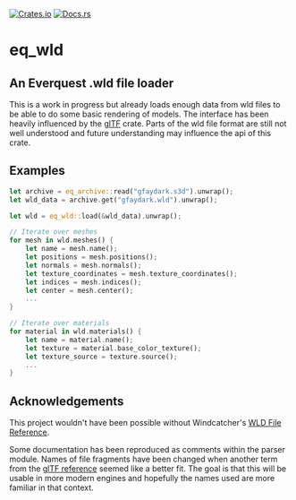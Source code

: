 [![Crates.io](https://img.shields.io/crates/v/eq_wld.svg)](https://crates.io/crates/eq_wld)
[![Docs.rs](https://docs.rs/eq_wld/badge.svg)](https://docs.rs/eq_wld)

# eq_wld

## An Everquest .wld file loader
This is a work in progress but already loads enough data from wld files to be able to do some
basic rendering of models. The interface has been heavily influenced by the
[glTF](https://github.com/gltf-rs/gltf) crate. Parts of the wld file format are still not well
understood and future understanding may influence the api of this crate.

## Examples
```rust
let archive = eq_archive::read("gfaydark.s3d").unwrap();
let wld_data = archive.get("gfaydark.wld").unwrap();

let wld = eq_wld::load(&wld_data).unwrap();

// Iterate over meshes
for mesh in wld.meshes() {
    let name = mesh.name();
    let positions = mesh.positions();
    let normals = mesh.normals();
    let texture_coordinates = mesh.texture_coordinates();
    let indices = mesh.indices();
    let center = mesh.center();
    ...
}

// Iterate over materials
for material in wld.materials() {
    let name = material.name();
    let texture = material.base_color_texture();
    let texture_source = texture.source();
    ...
}
```

## Acknowledgements
This project wouldn't have been possible without Windcatcher's [WLD File Reference](https://github.com/EQEmu/eqemu-docs-v2/blob/main/docs/server/zones/customizing-zones/wld-file-reference.md).

Some documentation has been reproduced as comments within the parser module. Names of file
fragments have been changed when another term from the [glTF reference](https://www.khronos.org/files/gltf20-reference-guide.pdf)
seemed like a better fit. The goal is that this will be usable in more modern engines and
hopefully the names used are more familiar in that context.

